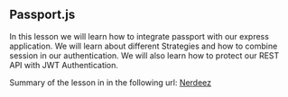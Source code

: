 ## Passport.js

In this lesson we will learn how to integrate passport with our express application.
We will learn about different Strategies and how to combine session in our authentication. 
We will also learn how to protect our REST API with JWT Authentication.

Summary of the lesson in in the following url: [Nerdeez](https://www.nerdeez.com/articles/node/express-passport)
